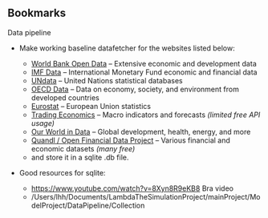 ## Bookmarks

Data pipeline

- Make working baseline datafetcher for the websites listed below:

  - [World Bank Open Data](https://data.worldbank.org) – Extensive economic and development data
  - [IMF Data](https://data.imf.org) – International Monetary Fund economic and financial data
  - [UNdata](https://data.un.org) – United Nations statistical databases
  - [OECD Data](https://data.oecd.org) – Data on economy, society, and environment from developed countries
  - [Eurostat](https://ec.europa.eu/eurostat) – European Union statistics
  - [Trading Economics](https://tradingeconomics.com) – Macro indicators and forecasts _(limited free API usage)_
  - [Our World in Data](https://ourworldindata.org) – Global development, health, energy, and more
  - [Quandl / Open Financial Data Project](https://www.quandl.com) – Various financial and economic datasets _(many free)_
  - and store it in a sqlite .db file.

- Good resources for sqlite:
  - https://www.youtube.com/watch?v=8Xyn8R9eKB8 Bra video
  - /Users/lhh/Documents/LambdaTheSimulationProject/mainProject/ModelProject/DataPipeline/Collection
